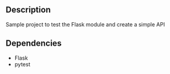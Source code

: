 ## Description
Sample project to test the Flask module and create a simple API

## Dependencies
- Flask
- pytest